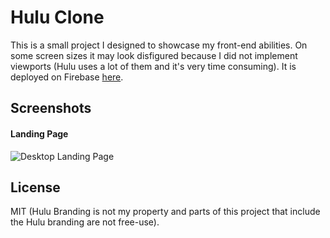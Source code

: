# Hulu Clone
This is a small project I designed to showcase my front-end abilities. On some screen sizes it may look disfigured because I did not implement viewports (Hulu uses a lot of them and it's very time consuming). It is deployed on Firebase [here](https://hulu-clone-41fee.web.app/).

## Screenshots
#### Landing Page
![Desktop Landing Page](https://github.com/ckmontesano/Coffee-Shop/blob/master/Screenshots/Desktop/coffee-shop.png)

## License
MIT (Hulu Branding is not my property and parts of this project that include the Hulu branding are not free-use).
